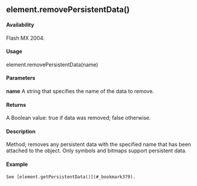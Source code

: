 ## element.removePersistentData()

#### Availability

Flash MX 2004.

#### Usage

element.removePersistentData(name)

#### Parameters

**name** A string that specifies the name of the data to remove.

#### Returns

A Boolean value: true if data was removed; false otherwise.

#### Description

Method; removes any persistent data with the specified name that has been attached to the object. Only symbols and bitmaps support persistent data.

#### Example

```
See [element.getPersistentData()](#_bookmark379).

```